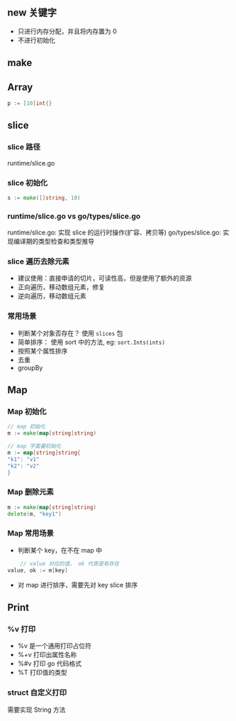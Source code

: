 ## new 关键字

- 只进行内存分配，并且将内存置为 0
- 不进行初始化

## make

## Array

 ```go
p := [10]int{}
```

## slice

### slice 路径

runtime/slice.go

### slice 初始化

```go
s := make([]string, 10)
```

### runtime/slice.go vs  go/types/slice.go

runtime/slice.go: 实现 slice 的运行时操作(扩容、拷贝等)
go/types/slice.go: 实现编译期的类型检查和类型推导

### slice 遍历去除元素

- 建议使用：直接申请的切片，可读性高，但是使用了额外的资源
- 正向遍历，移动数组元素，修复
- 逆向遍历，移动数组元素

### 常用场景

- 判断某个对象否存在？ 使用 `slices` 包
- 简单排序： 使用 sort 中的方法, eg: `sort.Ints(ints)`
- 按照某个属性排序
- 去重
- groupBy

## Map

### Map 初始化

```go
// map 初始化
m := make(map[string]string)

// map 字面量初始化
m := map[string]string{
"k1": "v1"
"k2": "v2"
}

```

### Map 删除元素

```go
m := make(map[string]string)
delete(m, "key1")

```

### Map 常用场景

- 判断某个 key，在不在 map 中

```go
    // value 对应的值， ok 代表是有存在
value, ok := m[key]

```

- 对 map 进行排序，需要先对 key slice 排序

## Print

### %v 打印

- %v 是一个通用打印占位符
- %+v 打印出属性名称
- %#v 打印 go 代码格式
- %T 打印值的类型

### struct 自定义打印

需要实现 String 方法






